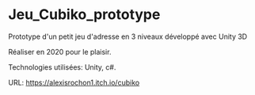 # Jeu_Cubiko_prototype

Prototype d'un petit jeu d'adresse en 3 niveaux développé avec Unity 3D 

Réaliser en 2020 pour le plaisir.

Technologies utilisées: Unity, c#.

URL: https://alexisrochon1.itch.io/cubiko
